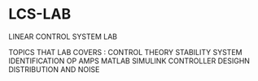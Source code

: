 # LCS-LAB
LINEAR CONTROL SYSTEM LAB

TOPICS THAT LAB COVERS :
CONTROL THEORY
STABILITY
SYSTEM IDENTIFICATION
OP AMPS
MATLAB
SIMULINK
CONTROLLER DESIGHN
DISTRIBUTION AND NOISE 
